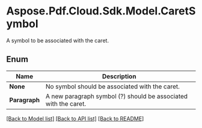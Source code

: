 # Aspose.Pdf.Cloud.Sdk.Model.CaretSymbol
A symbol to be associated with the caret.

## Enum

 Name | Description
------------ | ------------
**None** | No symbol should be associated with the caret.
**Paragraph** | A new paragraph symbol (?) should be associated with the caret.


[[Back to Model list]](../README.md#documentation-for-models) [[Back to API list]](../README.md#documentation-for-api-endpoints) [[Back to README]](../README.md)


